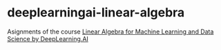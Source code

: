 # deeplearningai-linear-algebra
Asignments of the course [Linear Algebra for Machine Learning and Data Science by DeepLearning.AI](https://www.coursera.org/learn/machine-learning-linear-algebra)
